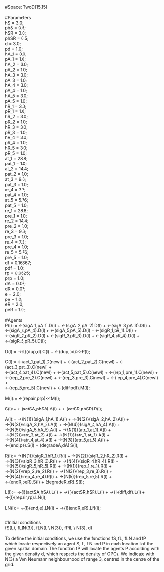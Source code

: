 
#Space: TwoD(15,15)<br />
<br />
#Parameters<br />
hS = 3.0;<br />
phS = 0.5;<br />
hSR = 3.0;<br />
phSR = 0.5;<br />
d = 3.0;<br />
pd = 1.0;<br />
hA_1 = 3.0;<br />
pA_1 = 1.0;<br />
hA_2 = 3.0;<br />
pA_2 = 1.0;<br />
hA_3 = 3.0;<br />
pA_3 = 1.0;<br />
hA_4 = 3.0;<br />
pA_4 = 1.0;<br />
hA_5 = 3.0;<br />
pA_5 = 1.0;<br />
hR_1 = 3.0;<br />
pR_1 = 1.0;<br />
hR_2 = 3.0;<br />
pR_2 = 1.0;<br />
hR_3 = 3.0;<br />
pR_3 = 1.0;<br />
hR_4 = 3.0;<br />
pR_4 = 1.0;<br />
hR_5 = 3.0;<br />
pR_5 = 1.0;<br />
at_1 = 28.8;<br />
pat_1 = 1.0;<br />
at_2 = 14.4;<br />
pat_2 = 1.0;<br />
at_3 = 9.6;<br />
pat_3 = 1.0;<br />
at_4 = 7.2;<br />
pat_4 = 1.0;<br />
at_5 = 5.76;<br />
pat_5 = 1.0;<br />
re_1 = 28.8;<br />
pre_1 = 1.0;<br />
re_2 = 14.4;<br />
pre_2 = 1.0;<br />
re_3 = 9.6;<br />
pre_3 = 1.0;<br />
re_4 = 7.2;<br />
pre_4 = 1.0;<br />
re_5 = 5.76;<br />
pre_5 = 1.0;<br />
df = 0.16667;<br />
pdf = 1.0;<br />
rp = 0.0625;<br />
prp = 1.0;<br />
dA = 0.07;<br />
dR = 0.07;<br />
e = 2.0;<br />
pe = 1.0;<br />
eR = 2.0;<br />
peR = 1.0;<br />
<br />
#Agents<br />
P(l) :=  <-(sigA_1,pA_1).D(l) + <-(sigA_2,pA_2).D(l) + <-(sigA_3,pA_3).D(l) + <br />
         <-(sigA_4,pA_4).D(l) + <-(sigA_5,pA_5).D(l) + <-(sigR_1,pR_1).D(l) + <br />
         <-(sigR_2,pR_2).D(l) + <-(sigR_3,pR_3).D(l) + <-(sigR_4,pR_4).D(l) + <br />
         <-(sigR_5,pR_5).D(l);<br />
          <br />
D(l):= ->{l}(dup,d).C(l) + <-(dup,pd)>>P(l); <br />
<br />
C(l):= <-(act_1,pat_1).C(newl) + <-(act_2,pat_2).C(newl) + <-(act_3,pat_3).C(newl) +  <br />
       <-(act_4,pat_4).C(newl) + <-(act_5,pat_5).C(newl) + <-(rep_1,pre_1).C(newl) + <br />
       <-(rep_2,pre_2).C(newl) + <-(rep_3,pre_3).C(newl) + <-(rep_4,pre_4).C(newl) + <br />
       <-(rep_5,pre_5).C(newl) + <-(diff,pdf).M(l);<br />
<br />
M(l):= <-(repair,prp)<<M(l); <br />
<br />
S(l):= <-(actSA,phSA).A(l) + <-(actSR,phSR).R(l);  <br />
<br />
A(l):= ->{N(1)}(sigA_1,hA_1).A(l) + ->{N(2)}(sigA_2,hA_2).A(l) + <br />
       ->{N(3)}(sigA_3,hA_3).A(l) + ->{N(4)}(sigA_4,hA_4).A(l) + <br />
       ->{N(5)}(sigA_5,hA_5).A(l) + ->{N(1)}(atr_1,at_1).A(l) + <br />
       ->{N(2)}(atr_2,at_2).A(l) + ->{N(3)}(atr_3,at_3).A(l) + <br />
       ->{N(4)}(atr_4,at_4).A(l) + ->{N(5)}(atr_5,at_5).A(l) + <br />
        <-(end,pe).S(l) + (degradeA,dA).S(l);<br />
<br />
R(l):= ->{N(1)}(sigR_1,hR_1).R(l) + ->{N(2)}(sigR_2,hR_2).R(l) + <br />
       ->{N(3)}(sigR_3,hR_3).R(l) + ->{N(4)}(sigR_4,hR_4).R(l) + <br />
       ->{N(5)}(sigR_5,hR_5).R(l) + ->{N(1)}(rep_1,re_1).R(l) + <br />
       ->{N(2)}(rep_2,re_2).R(l) + ->{N(3)}(rep_3,re_3).R(l) + <br />
       ->{N(4)}(rep_4,re_4).R(l) + ->{N(5)}(rep_5,re_5).R(l) + <br />
       <-(endR,peR).S(l) + (degradeR,dR).S(l);<br />
<br />
L(l):= ->{l}(actSA,hSA).L(l) + ->{l}(actSR,hSR).L(l)  + ->{l}(diff,df).L(l) + <br />
        ->{l}(repair,rp).LN(l); <br />
<br />
LN(l):= ->{l}(end,e).LN(l) + ->{l}(endR,eR).LN(l); <br />

<br />
#Initial conditions<br />
fS(L), fL(N(3)), fLN(L \ N(3)), fP(L \ N(3), d)<br />
<br />
To define the initial conditions, we use the functions fS, fL, fLN and fP which locate respectively an agent S, L, LN and P in each location l of the given spatial domain. The function fP will locate the agents P according with the given density d, which respects the density of OPCs. We indicate with N(3) a Von Neumann neighbourhood of range 3, centred in the centre of the grid.

